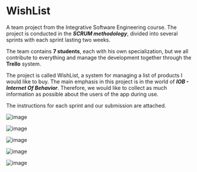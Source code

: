 # WishList
A team project from the Integrative Software Engineering course.
The project is conducted in the ***SCRUM methodology***, divided into several sprints with each sprint lasting two weeks.

The team contains **7 students**, each with his own specialization, but we all contribute to everything and manage the development together through the **Trello** system.

The project is called WishList, a system for managing a list of products I would like to buy.
The main emphasis in this project is in the world of ***IOB - Internet Of Behavior***. Therefore, we would like to collect as much information as possible about the users of the app during use.

The instructions for each sprint and our submission are attached.

![image](https://user-images.githubusercontent.com/68230416/165538714-77187b73-ea47-4745-ad85-87e1214610c8.png)

![image](https://user-images.githubusercontent.com/68230416/165539056-32c7bec6-bfcb-429b-904d-a615db90c107.png)

![image](https://user-images.githubusercontent.com/68230416/165539102-3b4f7d19-8044-4aee-9fa7-0a87de6b09aa.png)

![image](https://user-images.githubusercontent.com/68230416/165539136-8451e4f3-1c98-4971-9cb3-360aea5df253.png)

![image](https://user-images.githubusercontent.com/68230416/165539164-6a0e248c-7dc1-4616-b21f-7f3b156e2200.png)
